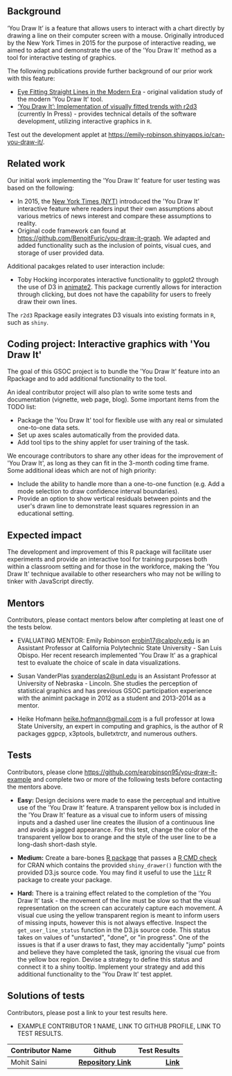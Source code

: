 <!-- https://github.com/rstats-gsoc/gsoc2023 -->

## Background

<!-- 
Explain the motivation for your coding project. What problem would it solve?
-->

<!-- 
Initial studies in the 20th century explored the use of fitting lines by eye through a set
of points. Common methods of fitting trends by eye involved maneuvering a string, black thread, or ruler until the fit was suitable, then drawing the line through the set of points. While psychologists and statisticians have been using eye-fitting techniques to assess our innate perceptual statistical modeling abilities, news organizations have used similar techniques in order to draw readers in and demonstrate the difference between readers’ assumptions and reality. 

In 2015, the New York Times (NYT) introduced an interactive feature, called ‘You Draw It’, where readers input their own assumptions about various metrics of news interest and compare these assumptions to reality. The NYT team used Data Driven Documents (D3), a JavaScript library that allows readers to interact with a chart directly by drawing a line on their computer screen with a mouse. This feature was originally introduced as a tool for interactive reading to inform readers in efforts to reduce misconceptions and aid in storytelling.
-->

‘You Draw It’ is a feature that allows users to interact with a chart directly by drawing a line on their computer screen with a mouse. Originally introduced by the New York Times in 2015 for the purpose of interactive reading, we aimed to adapt and demonstrate the use of the 'You Draw It' method as a tool for interactive testing of graphics.

The following publications provide further background of our prior work with this feature:

+ [Eye Fitting Straight Lines in the Modern Era](https://www.tandfonline.com/doi/full/10.1080/10618600.2022.2140668) - original validation study of the modern 'You Draw It' tool.
+ [‘You Draw It’: Implementation of visually fitted trends with r2d3](https://earobinson95.github.io/sdss-2022-you-draw-it-manuscript/2022-sdss-you-draw-it-manuscript.pdf) (currently In Press) - provides technical details of the software
development, utilizing interactive graphics in `R`.

Test out the development applet at <https://emily-robinson.shinyapps.io/can-you-draw-it/>.

## Related work

<!-- 
What other R packages with similar functionality already exist? Why
aren't they good enough?
-->

Our initial work implementing the 'You Draw It' feature for user testing was based on the following:

+ In 2015, the [New York Times (NYT)](https://www.nytimes.com/interactive/2015/05/28/upshot/you-draw-it-how-family-income-affects-childrens-college-chances.html) introduced the 'You Draw It' interactive feature where readers input their own assumptions about various metrics of news interest and compare these assumptions to reality.
+ Original code framework can found at <https://github.com/BenoitFuric/you-draw-it-graph>. We adapted and added functionality such as the inclusion of points, visual cues, and storage of user provided data.

Additional pacakges related to user interaction include:

+ Toby Hocking incorporates interactive functionality to ggplot2 through the use of D3 in [animate2](https://github.com/tdhock/animint2). This package currently allows for interaction through clicking, but does not have the capability for users to freely draw their own lines.

The `r2d3` Rpackage easily integrates D3 visuals into existing formats in `R`, such as `shiny`.

## Coding project: Interactive graphics with 'You Draw It'

<!-- 
What exactly do you want your contributor to code in the 10 week coding period?
What functions? What do they do? Docs? Tests? Vignettes?
-->

The goal of this GSOC project is to bundle the 'You Draw It' feature into an Rpackage and to add additional functionality to the tool.

An ideal contributor project will also plan to write some tests and documentation (vignette, web page, blog). Some important items from the TODO list:

+ Package the 'You Draw It' tool for flexible use with any real or simulated one-to-one data sets.
+ Set up axes scales automatically from the provided data.
+ Add tool tips to the shiny applet for user training of the task.

We encourage contributors to share any other ideas for the improvement of 'You Draw It', as long as they can fit in the 3-month coding time frame. Some additional ideas which are not of high priority:

+ Include the ability to handle more than a one-to-one function (e.g. Add a mode selection to draw confidence interval boundaries).
+ Provide an option to show vertical residuals between points and the user's drawn line to demonstrate least squares regression in an educational setting.


## Expected impact

<!-- 
Mentors, please explain how this project will produce a useful package
for the R community.
-->

The development and improvement of this R package will facilitate user experiments and provide an interactive tool for training purposes both within a classroom setting and for those in the workforce, making the 'You Draw It' technique available to other researchers who may not be willing to tinker with JavaScript directly.

## Mentors

<!-- 
MENTORS: fill in this part. each project needs 2 mentors. One should
be an expert R programmer with previous package development
experience, and the other can be a domain expert in some other field
or application area (optimization, bioinformatics, machine learning,
data viz, etc). Ideally one of the two mentors should have previous
experience with GSOC (either as a contributor or mentor). Please provide
contact info for each mentor, along with qualifications.

IMPORTANT: you MUST write "EVALUATING" for one mentor, who will be
required to do the three evaluations of the contributor during the
summer. In previous years we have had issues with mentors who do not
fill in evaluations, and when this happens R project is penalized
(money is taken away), although contributors are not penalized (contributors
are passed by default if no mentor eval is submitted). Therefore one
mentor must take responsibility for doing the evaluations, and you
must indicate that here, and your contributor must indicate that as well
in the application. If it is not clear which mentor will be the
EVALUATING mentor then your project will not be accepted. Example:
-->

Contributors, please contact mentors below after completing at least one
of the tests below.

- EVALUATING MENTOR: Emily Robinson <erobin17@calpoly.edu> is an Assistant Professor at California Polytechnic State University - San Luis Obispo. Her recent research implemented 'You Draw It' as a graphical test to evaluate the choice of scale in data visualizations.

- Susan VanderPlas <svanderplas2@unl.edu> is an Assistant Professor at University of Nebraska - Lincoln. She studies the perception of statistical graphics and has previous GSOC participation experience with the animint package in 2012 as a student and 2013-2014 as a mentor.

- Heike Hofmann <heike.hofmann@gmail.com> is a full professor at Iowa State University, an expert in computing and graphics, is the author of R packages ggpcp, x3ptools, bulletxtrctr, and numerous outhers.


## Tests

<!-- 
MENTORS: write several tests that potential contributors can do to
demonstrate their capabilities for this particular project.  Ask some
hard questions that will give you insight about how the contributors write
code to solve problems. You'll see that the harder the questions that
you ask, the easier it will be for you to choose between the contributors
that apply for your project!  Please modify the suggestions below to
make them specific for your project.

- Easy: something that any useR should be able to do, e.g. download
  some existing package listed in the Related Work, and run it on some
  example data.
- Medium: something a bit more complicated. You can encourage contributors
  to write a script or some functions that show their R coding
  abilities.
- Hard: Can the contributor write a package with Rd files, tests, and
  vignettes? If your package interfaces with non-R code, can the
  contributor write in that other language?
-->

Contributors, please clone <https://github.com/earobinson95/you-draw-it-example> and complete two or more of the following tests before contacting the mentors above.

+ **Easy:** Design decisions were made to ease the perceptual and intuitive use of the 'You Draw It' feature. A transparent yellow box is included in the 'You Draw It' feature as a visual cue to inform users of missing inputs and a dashed user line creates the illusion of a continuous line and avoids a jagged appearance. For this test, change the color of the transparent yellow box to orange and the style of the user line to be a long-dash short-dash style.

- **Medium:** Create a bare-bones [R package](https://r-pkgs.org/) that passes a [R CMD check](https://r-pkgs.org/R-CMD-check.html) for CRAN which contains the provided `shiny_drawer()` function with the provided D3.js source code. You may find it useful to use the [`litr`](http://faculty.marshall.usc.edu/jacob-bien/litr/docs/#:~:text=The%20litr%20R%20package%20lets,html%20file.) R package to create your package.

- **Hard:** There is a training effect related to the completion of the 'You Draw It' task - the movement of the line must be slow so that the visual representation on the screen can accurately capture each movement. A visual cue using the yellow transparent region is meant to inform users of missing inputs, however this is not always effective. Inspect the `get_user_line_status` function in the D3.js source code. This status takes on values of "unstarted", "done", or "in progress". One of the issues is that if a user draws to fast, they may accidentally "jump" points and believe they have completed the task, ignoring the visual cue from the yellow box region. Devise a strategy to define this status and connect it to a shiny tooltip. Implement your strategy and add this additional functionality to the 'You Draw It' test applet.

<!-- 
Create an R package as described in the Medium test and add documentation to the `shiny_drawer()` function.
-->

## Solutions of tests

Contributors, please post a link to your test results here.
- EXAMPLE CONTRIBUTOR 1 NAME, LINK TO GITHUB PROFILE, LINK TO TEST
  RESULTS.

| Contributor Name      |                                    Github                                      | Test Results     |
| :---             |                                    :----:                                      |             ---: |
| Mohit Saini      | **[Repository Link](https://github.com/msaini0r/you-draw-it-shinny-app)**      | **[Link](https://msaini0r.shinyapps.io/you-draw-it-shiny-app/)**|
